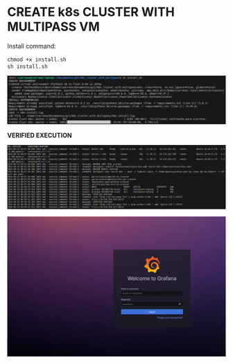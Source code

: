# CREATE k8s CLUSTER WITH MULTIPASS VM

Install command:


```shell
chmod +x install.sh
sh install.sh
```

![virtualenv-install](docs/img/install.png)

**VERIFIED EXECUTION**

![virtualenv-install](docs/img/verified.png)

![virtualenv-install](docs/img/grafana.png)